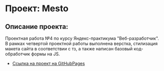 # Проект: Mesto

## Описание проекта:

Проектная работа №4 по курсу Яндекс-практикума "Веб-разработчик". В рамках четвертой проектной работы выполнена верстка, стилизация макета сайта в соответствии с тз, а также написан базовый код-обработчик формы на JS.

* [Ссылка на проект на GitHubPages]()
